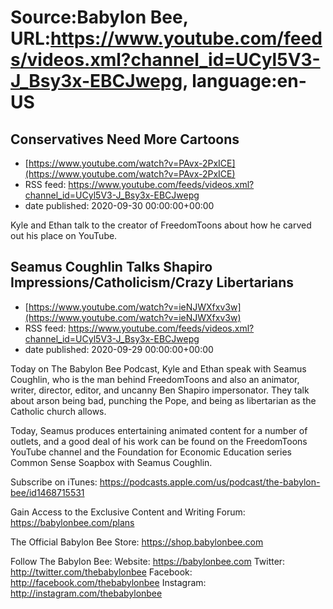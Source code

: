 # Source:Babylon Bee, URL:https://www.youtube.com/feeds/videos.xml?channel_id=UCyl5V3-J_Bsy3x-EBCJwepg, language:en-US

## Conservatives Need More Cartoons
 - [https://www.youtube.com/watch?v=PAvx-2PxICE](https://www.youtube.com/watch?v=PAvx-2PxICE)
 - RSS feed: https://www.youtube.com/feeds/videos.xml?channel_id=UCyl5V3-J_Bsy3x-EBCJwepg
 - date published: 2020-09-30 00:00:00+00:00

Kyle and Ethan talk to the creator of FreedomToons about how he carved out his place on YouTube.

## Seamus Coughlin Talks Shapiro Impressions/Catholicism/Crazy Libertarians
 - [https://www.youtube.com/watch?v=ieNJWXfxv3w](https://www.youtube.com/watch?v=ieNJWXfxv3w)
 - RSS feed: https://www.youtube.com/feeds/videos.xml?channel_id=UCyl5V3-J_Bsy3x-EBCJwepg
 - date published: 2020-09-29 00:00:00+00:00

Today on The Babylon Bee Podcast, Kyle and Ethan speak with Seamus Coughlin, who is the man behind FreedomToons and also an animator, writer, director, editor, and uncanny Ben Shapiro impersonator. They talk about arson being bad, punching the Pope, and being as libertarian as the Catholic church allows. 

Today, Seamus produces entertaining animated content for a number of outlets, and a good deal of his work can be found on the FreedomToons YouTube channel and the Foundation for Economic Education series Common Sense Soapbox with Seamus Coughlin.

Subscribe on iTunes: https://podcasts.apple.com/us/podcast/the-babylon-bee/id1468715531

Gain Access to the Exclusive Content and Writing Forum: https://babylonbee.com/plans

The Official Babylon Bee Store: https://shop.babylonbee.com

Follow The Babylon Bee:
Website: https://babylonbee.com
Twitter: http://twitter.com/thebabylonbee
Facebook: http://facebook.com/thebabylonbee
Instagram: http://instagram.com/thebabylonbee

